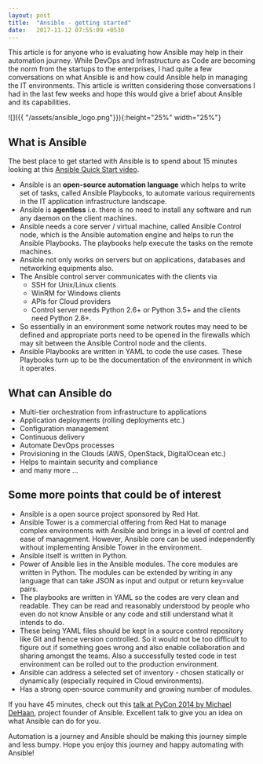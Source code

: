 ```yaml
---
layout: post
title:  "Ansible - getting started"
date:   2017-11-12 07:55:09 +0530
---
```

This article is for anyone who is evaluating how Ansible may help in their automation journey. While DevOps and Infrastructure as Code are becoming the norm from the startups to the enterprises, I had quite a few conversations on what Ansible is and how could Ansible help in managing the IT environments. This article is written considering those conversations I had in the last few weeks and hope this would give a brief about Ansible and its capabilities.

![]({{ "/assets/ansible_logo.png"}}){:height="25%" width="25%"}

## What is Ansible
The best place to get started with Ansible is to spend about 15 minutes looking at this [Ansible Quick Start video](https://www.ansible.com/quick-start-video).
* Ansible is an **open-source automation language** which helps to write set of tasks, called Ansible Playbooks, to automate various requirements in the IT application infrastructure landscape.
* Ansible is **agentless** i.e. there is no need to install any software and run any daemon on the client machines.
* Ansible needs a core server / virtual machine, called Ansible Control node, which is the Ansible automation engine and helps to run the Ansible Playbooks. The playbooks help execute the tasks on the remote machines.
* Ansible not only works on servers but on applications, databases and networking equipments also.
* The Ansible control server communicates with the clients via
	* SSH for Unix/Linux clients
	* WinRM for Windows clients
	* APIs for Cloud providers
	* Control server needs Python 2.6+ or Python 3.5+ and the clients need Python 2.6+.
* So essentially in an environment some network routes may need to be defined and appropriate ports need to be opened in the firewalls which may sit between the Ansible Control node and the clients.
* Ansible Playbooks are written in YAML to code the use cases. These Playbooks turn up to be the documentation of the environment in which it operates.

## What can Ansible do
* Multi-tier orchestration from infrastructure to applications
* Application deployments (rolling deployments etc.)
* Configuration management
* Continuous delivery
* Automate DevOps processes
* Provisioning in the Clouds (AWS, OpenStack, DigitalOcean etc.)
* Helps to maintain security and compliance
* and many more ...

## Some more points that could be of interest

* Ansible is a open source project sponsored by Red Hat.
* Ansible Tower is a commercial offering from Red Hat to manage complex environments with Ansible and brings in a level of control and ease of management. However, Ansible core can be used independently without implementing Ansible Tower in the environment.
* Ansible itself is written in Python.
* Power of Ansible lies in the Ansible modules. The core modules are written in Python. The modules can be extended by writing in any language that can take JSON as input and output or return key=value pairs.
* The playbooks are written in YAML so the codes are very clean and readable. They can be read and reasonably understood by people who even do not know Ansible or any code and still understand what it intends to do.
* These being YAML files should be kept in a source control repository like Git and hence version controlled. So it would not be too difficult to figure out if something goes wrong and also enable collaboration and sharing amongst the teams. Also a successfully tested code in test environment can be rolled out to the production environment.
* Ansible can address a selected set of inventory - chosen statically or dynamically (especially required in Cloud environments).
* Has a strong open-source community and growing number of modules.

If you have 45 minutes, check out this [talk at PyCon 2014 by Michael DeHaan](https://www.youtube.com/watch?v=Qi0AhK7PMCI), project founder of Ansible. Excellent talk to give you an idea on what Ansible can do for you.

Automation is a journey and Ansible should be making this journey simple and less bumpy. Hope you enjoy this journey and happy automating with Ansible!